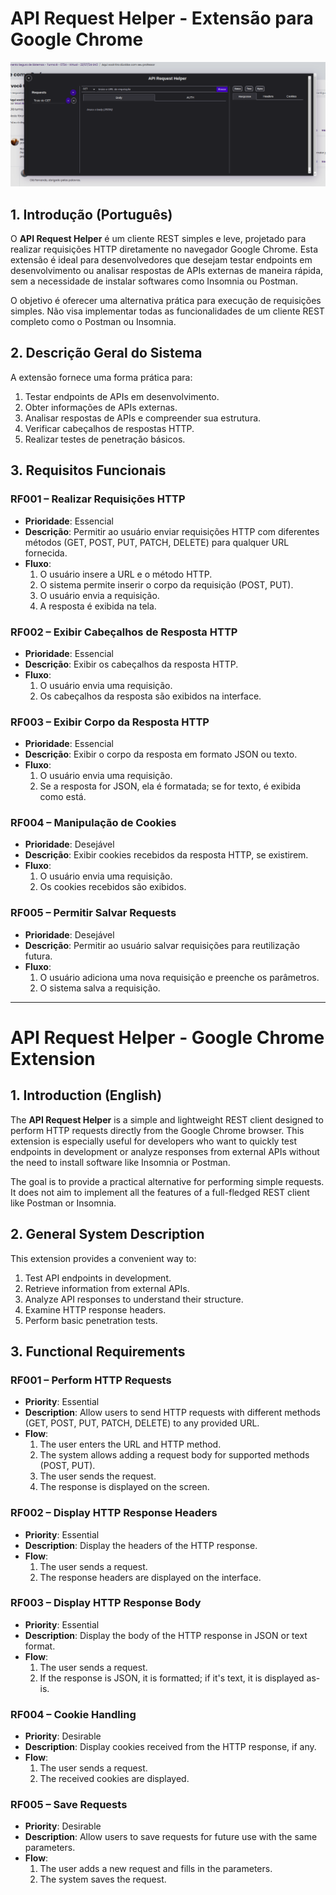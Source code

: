# API Request Helper - Extensão para Google Chrome

![Modal da Extensão](./images/1.png)

## 1. Introdução (Português)
O **API Request Helper** é um cliente REST simples e leve, projetado para realizar requisições HTTP diretamente no navegador Google Chrome. Esta extensão é ideal para desenvolvedores que desejam testar endpoints em desenvolvimento ou analisar respostas de APIs externas de maneira rápida, sem a necessidade de instalar softwares como Insomnia ou Postman.

O objetivo é oferecer uma alternativa prática para execução de requisições simples. Não visa implementar todas as funcionalidades de um cliente REST completo como o Postman ou Insomnia.

## 2. Descrição Geral do Sistema
A extensão fornece uma forma prática para:
1. Testar endpoints de APIs em desenvolvimento.
2. Obter informações de APIs externas.
3. Analisar respostas de APIs e compreender sua estrutura.
4. Verificar cabeçalhos de respostas HTTP.
5. Realizar testes de penetração básicos.

## 3. Requisitos Funcionais

### RF001 – Realizar Requisições HTTP
- **Prioridade**: Essencial  
- **Descrição**: Permitir ao usuário enviar requisições HTTP com diferentes métodos (GET, POST, PUT, PATCH, DELETE) para qualquer URL fornecida.  
- **Fluxo**:
  1. O usuário insere a URL e o método HTTP.
  2. O sistema permite inserir o corpo da requisição (POST, PUT).
  3. O usuário envia a requisição.
  4. A resposta é exibida na tela.

### RF002 – Exibir Cabeçalhos de Resposta HTTP
- **Prioridade**: Essencial  
- **Descrição**: Exibir os cabeçalhos da resposta HTTP.  
- **Fluxo**:
  1. O usuário envia uma requisição.
  2. Os cabeçalhos da resposta são exibidos na interface.

### RF003 – Exibir Corpo da Resposta HTTP
- **Prioridade**: Essencial  
- **Descrição**: Exibir o corpo da resposta em formato JSON ou texto.  
- **Fluxo**:
  1. O usuário envia uma requisição.
  2. Se a resposta for JSON, ela é formatada; se for texto, é exibida como está.

### RF004 – Manipulação de Cookies
- **Prioridade**: Desejável  
- **Descrição**: Exibir cookies recebidos da resposta HTTP, se existirem.  
- **Fluxo**:
  1. O usuário envia uma requisição.
  2. Os cookies recebidos são exibidos.

### RF005 – Permitir Salvar Requests
- **Prioridade**: Desejável  
- **Descrição**: Permitir ao usuário salvar requisições para reutilização futura.  
- **Fluxo**:
  1. O usuário adiciona uma nova requisição e preenche os parâmetros.
  2. O sistema salva a requisição.

---

# API Request Helper - Google Chrome Extension

## 1. Introduction (English)
The **API Request Helper** is a simple and lightweight REST client designed to perform HTTP requests directly from the Google Chrome browser. This extension is especially useful for developers who want to quickly test endpoints in development or analyze responses from external APIs without the need to install software like Insomnia or Postman.

The goal is to provide a practical alternative for performing simple requests. It does not aim to implement all the features of a full-fledged REST client like Postman or Insomnia.

## 2. General System Description
This extension provides a convenient way to:
1. Test API endpoints in development.
2. Retrieve information from external APIs.
3. Analyze API responses to understand their structure.
4. Examine HTTP response headers.
5. Perform basic penetration tests.

## 3. Functional Requirements

### RF001 – Perform HTTP Requests
- **Priority**: Essential  
- **Description**: Allow users to send HTTP requests with different methods (GET, POST, PUT, PATCH, DELETE) to any provided URL.  
- **Flow**:
  1. The user enters the URL and HTTP method.
  2. The system allows adding a request body for supported methods (POST, PUT).
  3. The user sends the request.
  4. The response is displayed on the screen.

### RF002 – Display HTTP Response Headers
- **Priority**: Essential  
- **Description**: Display the headers of the HTTP response.  
- **Flow**:
  1. The user sends a request.
  2. The response headers are displayed on the interface.

### RF003 – Display HTTP Response Body
- **Priority**: Essential  
- **Description**: Display the body of the HTTP response in JSON or text format.  
- **Flow**:
  1. The user sends a request.
  2. If the response is JSON, it is formatted; if it's text, it is displayed as-is.

### RF004 – Cookie Handling
- **Priority**: Desirable  
- **Description**: Display cookies received from the HTTP response, if any.  
- **Flow**:
  1. The user sends a request.
  2. The received cookies are displayed.

### RF005 – Save Requests
- **Priority**: Desirable  
- **Description**: Allow users to save requests for future use with the same parameters.  
- **Flow**:
  1. The user adds a new request and fills in the parameters.
  2. The system saves the request.
